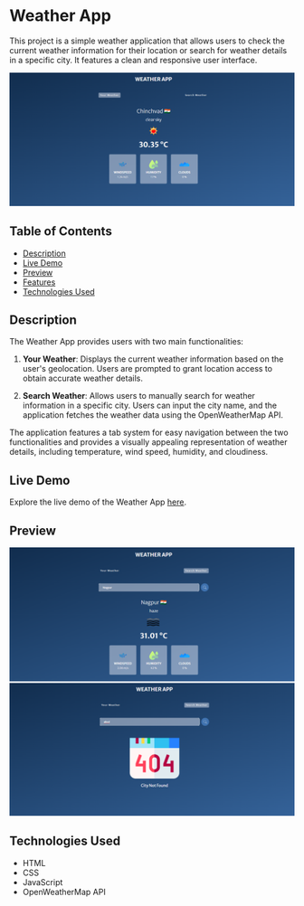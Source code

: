# Weather App

This project is a simple weather application that allows users to check the current weather information for their location or search for weather details in a specific city. It features a clean and responsive user interface.

![Password Generator](./assets/Weather%20App.png)

## Table of Contents

- [Description](#description)
- [Live Demo](#live-demo)
- [Preview](#preview)
- [Features](#features)
- [Technologies Used](#technologies-used)

## Description

The Weather App provides users with two main functionalities: 

1. **Your Weather**: Displays the current weather information based on the user's geolocation. Users are prompted to grant location access to obtain accurate weather details.

2. **Search Weather**: Allows users to manually search for weather information in a specific city. Users can input the city name, and the application fetches the weather data using the OpenWeatherMap API.

The application features a tab system for easy navigation between the two functionalities and provides a visually appealing representation of weather details, including temperature, wind speed, humidity, and cloudiness.

## Live Demo

Explore the live demo of the Weather App  [here](https://vijayaadamane.github.io/Weather-App/).

## Preview

![Weather App Preview](./assets/Search%20WeatherApp.png)
![Weather App Preview](./assets/Not%20Found%20Weather%20App.png)


## Technologies Used

- HTML
- CSS
- JavaScript
- OpenWeatherMap API
